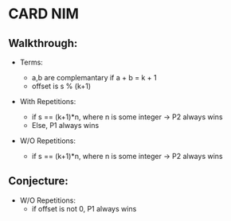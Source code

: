 # CARD NIM

## Walkthrough:

* Terms:
    - a,b are complemantary if a + b = k + 1
    - offset is s % (k+1)

* With Repetitions:
    - if s == (k+1)*n, where n is some integer -> P2 always wins
    - Else, P1 always wins
* W/O Repetitions:
    - if s == (k+1)*n, where n is some integer -> P2 always wins

## Conjecture:
* W/O Repetitions:
    - if offset is not 0, P1 always wins